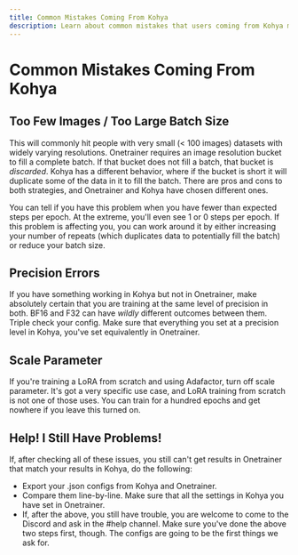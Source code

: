 ```yaml
---
title: Common Mistakes Coming From Kohya
description: Learn about common mistakes that users coming from Kohya may encounter when using Onetrainer, including issues with image batch size, precision errors, scale parameter, and troubleshooting tips.
---
```


# Common Mistakes Coming From Kohya

## Too Few Images / Too Large Batch Size

This will commonly hit people with very small (< 100 images) datasets with widely varying resolutions. Onetrainer requires an image resolution bucket to fill a complete batch. If that bucket does not fill a batch, that bucket is *discarded*. Kohya has a different behavior, where if the bucket is short it will duplicate some of the data in it to fill the batch. There are pros and cons to both strategies, and Onetrainer and Kohya have chosen different ones.

You can tell if you have this problem when you have fewer than expected steps per epoch. At the extreme, you'll even see 1 or 0 steps per epoch. If this problem is affecting you, you can work around it by either increasing your number of repeats (which duplicates data to potentially fill the batch) or reduce your batch size.

## Precision Errors

If you have something working in Kohya but not in Onetrainer, make absolutely certain that you are training at the same level of precision in both. BF16 and F32 can have *wildly* different outcomes between them. Triple check your config. Make sure that everything you set at a precision level in Kohya, you've set equivalently in Onetrainer.

## Scale Parameter

If you're training a LoRA from scratch and using Adafactor, turn off scale parameter. It's got a very specific use case, and LoRA training from scratch is not one of those uses. You can train for a hundred epochs and get nowhere if you leave this turned on.

## Help! I Still Have Problems!

If, after checking all of these issues, you still can't get results in Onetrainer that match your results in Kohya, do the following:

- Export your .json configs from Kohya and Onetrainer.
- Compare them line-by-line. Make sure that all the settings in Kohya you have set in Onetrainer.
- If, after the above, you still have trouble, you are welcome to come to the Discord and ask in the #help channel. Make sure you've done the above two steps first, though. The configs are going to be the first things we ask for.